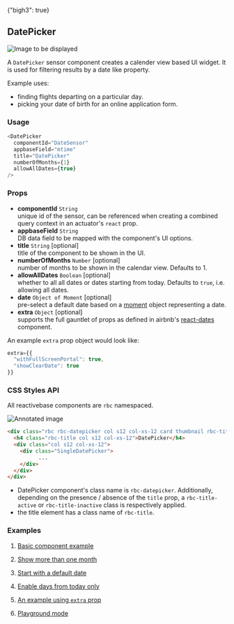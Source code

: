 {"bigh3": true}

## DatePicker

![Image to be displayed](https://i.imgur.com/HnZexE9.png)

A `DatePicker` sensor component creates a calender view based UI widget. It is used for filtering results by a date like property.

Example uses:
* finding flights departing on a particular day.
* picking your date of birth for an online application form.

### Usage

```js
<DatePicker
  componentId="DateSensor"
  appbaseField="mtime"
  title="DatePicker"
  numberOfMonths={1}
  allowAllDates={true}
/>
```

### Props

- **componentId** `String`  
    unique id of the sensor, can be referenced when creating a combined query context in an actuator's `react` prop.  
- **appbaseField** `String`  
    DB data field to be mapped with the component's UI options.
- **title** `String` [optional]  
    title of the component to be shown in the UI.
- **numberOfMonths** `Number` [optional]  
    number of months to be shown in the calendar view. Defaults to 1.
- **allowAllDates** `Boolean` [optional]  
    whether to all all dates or dates starting from today. Defaults to `true`, i.e. allowing all dates.
- **date** `Object of Moment` [optional]  
    pre-select a default date based on a [moment](https://github.com/moment/moment/) object representing a date.
- **extra** `Object` [optional]  
    supports the full gauntlet of props as defined in airbnb's [react-dates](https://github.com/airbnb/react-dates) component.

An example `extra` prop object would look like:

```js
extra={{
  "withFullScreenPortal": true,
  "showClearDate": true
}}
```

### CSS Styles API

All reactivebase components are `rbc` namespaced.

![Annotated image](https://i.imgur.com/bSei4w3.png)

```html
<div class="rbc rbc-datepicker col s12 col-xs-12 card thumbnail rbc-title-active">
  <h4 class="rbc-title col s12 col-xs-12">DatePicker</h4>
  <div class="col s12 col-xs-12">
    <div class="SingleDatePicker">
          ...
    </div>
  </div>
</div>
```

* DatePicker component's class name is `rbc-datepicker`. Additionally, depending on the presence / absence of the `title` prop, a `rbc-title-active` or `rbc-title-inactive` class is respectively applied. 
* the title element has a class name of `rbc-title`.

### Examples

1. [Basic component example](../playground/?selectedKind=DatePicker&selectedStory=Basic&full=0&down=1&left=1&panelRight=0&downPanel=tuchk4%2Freadme%2Fpanel)

2. [Show more than one month](../playground/?selectedKind=DatePicker&selectedStory=Show%20more%20than%201%20month&full=0&down=1&left=1&panelRight=0&downPanel=tuchk4%2Freadme%2Fpanel)

3. [Start with a default date](../playground/?selectedKind=DatePicker&selectedStory=Default%20date&full=0&down=1&left=1&panelRight=0&downPanel=tuchk4%2Freadme%2Fpanel)

4. [Enable days from today only](../playground/?selectedKind=DatePicker&selectedStory=Enable%20days%20from%20today%20only&full=0&down=1&left=1&panelRight=0&downPanel=tuchk4%2Freadme%2Fpanel)

5. [An example using `extra` prop](../playground/?selectedKind=DatePicker&selectedStory=Using%20extra%20prop%20object&full=0&down=1&left=1&panelRight=0&downPanel=tuchk4%2Freadme%2Fpanel)

6. [Playground mode](../playground/?knob-title=Date%20Picker&knob-numberOfMonths=1&knob-allowAllDates=true&selectedKind=DatePicker&selectedStory=Playground&full=0&down=1&left=1&panelRight=0&downPanel=tuchk4%2Freadme%2Fpanel)
